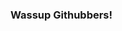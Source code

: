 ### Wassup Githubbers!

<!--
**pepsicolacat/pepsicolacat** is a ✨ _special_ ✨ repository because its `README.md` (this file) appears on your GitHub profile.

Here are some ideas to get you started:

🔭 I’m currently working on a top secret project
🌱 I’m currently learning about design
- 👯 I’m looking to collaborate on projects
- 🤔 I’m looking for help with coding
- 💬 Ask me about anything
- 📫 How to reach me: hmu
- 😄 Pronouns: she/her
- ⚡ Fun fact: i dont know how to use github!
-->
